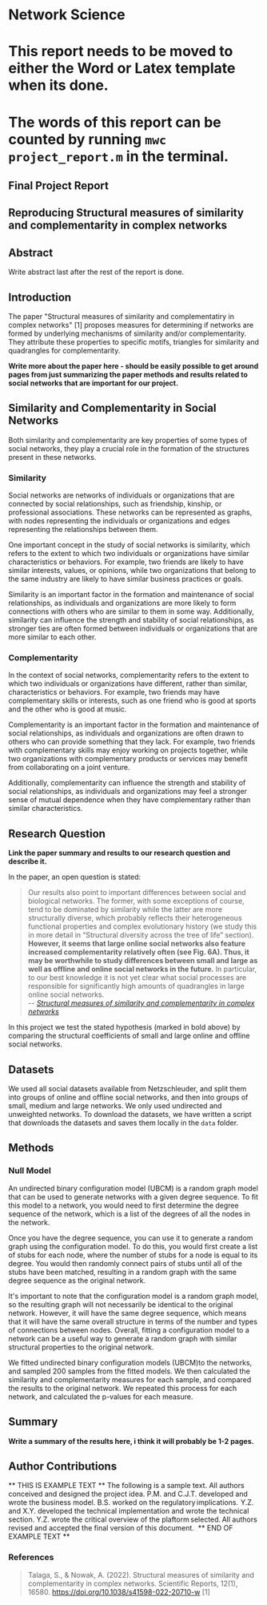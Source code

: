 # Network Science

# This report needs to be moved to either the Word or Latex template when its done.
# The words of this report can be counted by running `mwc project_report.m` in the terminal.

## Final Project Report

## Reproducing Structural measures of similarity and complementarity in complex networks

## Abstract

Write abstract last after the rest of the report is done.

## Introduction

The paper "Structural measures of similarity and complementatiry in complex networks" [1] proposes measures for determining if networks are formed by underlying mechanisms of similarity and/or complementarity. They attribute these properties to specific motifs, triangles for similarity and quadrangles for complementarity.

**Write more about the paper here - should be easily possible to get around pages from just summarizing the paper methods and results related to social networks that are important for our project.**


## Similarity and Complementarity in Social Networks

Both similarity and complementarity are key properties of some types of social networks, they play a crucial role in the formation of the structures
present in these networks.

### Similarity

Social networks are networks of individuals or organizations that are connected by social relationships, such as friendship, kinship, or professional associations. 
These networks can be represented as graphs, with nodes representing the individuals or organizations and edges representing the relationships between them.

One important concept in the study of social networks is similarity, which refers to the extent to which two individuals or organizations have similar characteristics or behaviors. For example, two friends are likely to have similar interests, values, or opinions, while two organizations that belong to the same industry are likely to have similar business practices or goals.

Similarity is an important factor in the formation and maintenance of social relationships, as individuals and organizations are more likely to form connections with others who are similar to them in some way. Additionally, similarity can influence the strength and stability of social relationships, as stronger ties are often formed between individuals or organizations that are more similar to each other.

### Complementarity

In the context of social networks, complementarity refers to the extent to which two individuals or organizations have different, 
  rather than similar, characteristics or behaviors. For example, two friends may have complementary skills or interests, such as one friend who is good at sports and the other who is good at music.

Complementarity is an important factor in the formation and maintenance of social relationships, as individuals and organizations are often drawn to others who can provide something that they lack. For example, two friends with complementary skills may enjoy working on projects together, while two organizations with complementary products or services may benefit from collaborating on a joint venture.

Additionally, complementarity can influence the strength and stability of social relationships, as individuals and organizations may feel a stronger sense of mutual dependence when they have complementary rather than similar characteristics.

## Research Question

**Link the paper summary and results to our research question and describe it.**

In the paper, an open question is stated:
>Our results also point to important differences between social and biological networks. The former, with some
exceptions of course, tend to be dominated by similarity while the latter are more structurally diverse, which
probably reflects their heterogeneous functional properties and complex evolutionary history (we study this in
more detail in “Structural diversity across the tree of life” section). **However, it seems that large online social
networks also feature increased complementarity relatively often (see Fig. 6A). Thus, it may be worthwhile to
study differences between small and large as well as offline and online social networks in the future.** In particular,
to our best knowledge it is not yet clear what social processes are responsible for significantly high amounts of
quadrangles in large online social networks.  
> -- <cite> [Structural measures of similarity and complementarity in complex networks](https://www.nature.com/articles/s41598-022-20710-w) </cite>

In this project we test the stated hypothesis (marked in bold above) by comparing the structural coefficients of small and large online and offline social networks. 

## Datasets

We used all social datasets available from Netzschleuder, and split them into groups of online and offline social networks, and then into groups of small, medium and large networks. We only used undirected and unweighted networks.
To download the datasets, we have written a script that downloads the datasets and saves them locally in the `data` folder.


## Methods


### Null Model

An undirected binary configuration model (UBCM) is a random graph model that can be used to generate networks with a given degree sequence. To fit this model to a network, you would need to first determine the degree sequence of the network, which is a list of the degrees of all the nodes in the network.

Once you have the degree sequence, you can use it to generate a random graph using the configuration model. To do this, you would first create a list of stubs for each node, where the number of stubs for a node is equal to its degree. You would then randomly connect pairs of stubs until all of the stubs have been matched, resulting in a random graph with the same degree sequence as the original network.

It's important to note that the configuration model is a random graph model, so the resulting graph will not necessarily be identical to the original network. However, it will have the same degree sequence, which means that it will have the same overall structure in terms of the number and types of connections between nodes. Overall, fitting a configuration model to a network can be a useful way to generate a random graph with similar structural properties to the original network.

We fitted undirected binary configuration models (UBCM)to the networks, and sampled 200 samples from the fitted models. We then calculated the similarity and complementarity measures for each sample, and compared the results to the original network. We repeated this process for each network, and calculated the p-values for each measure.

## Summary

**Write a summary of the results here, i think it will probably be 1-2 pages.**

## Author Contributions

** THIS IS EXAMPLE TEXT ** 
The following is a sample text. All authors conceived and designed the project idea. P.M. and C.J.T. developed and wrote the business model. B.S. worked on the regulatory implications.  Y.Z. and X.Y. developed the technical implementation and wrote the technical section. Y.Z. wrote the critical overview of the plaftorm selected. All authors revised and accepted the final version of this document. 
** END OF EXAMPLE TEXT **
### References

> Talaga, S., & Nowak, A. (2022). Structural measures of similarity
> and complementarity in complex networks. Scientific Reports, 12(1), 16580.
> https://doi.org/10.1038/s41598-022-20710-w [1]

